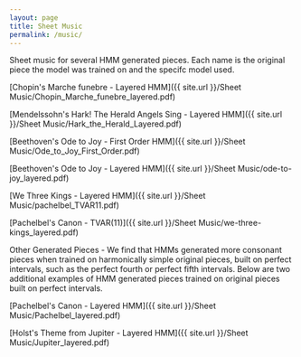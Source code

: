```yaml
---
layout: page
title: Sheet Music
permalink: /music/
---
```


Sheet music for several HMM generated pieces.  Each name is the original piece the model was trained on and the specifc model used.

[Chopin's Marche funebre - Layered HMM]({{ site.url }}/Sheet Music/Chopin_Marche_funebre_layered.pdf)

[Mendelssohn's Hark! The Herald Angels Sing - Layered HMM]({{ site.url }}/Sheet Music/Hark_the_Herald_Layered.pdf)

[Beethoven's Ode to Joy - First Order HMM]({{ site.url }}/Sheet Music/Ode_to_Joy_First_Order.pdf)

[Beethoven's Ode to Joy - Layered HMM]({{ site.url }}/Sheet Music/ode-to-joy_layered.pdf)

[We Three Kings - Layered HMM]({{ site.url }}/Sheet Music/pachelbel_TVAR11.pdf)

[Pachelbel's Canon - TVAR(11)]({{ site.url }}/Sheet Music/we-three-kings_layered.pdf)

Other Generated Pieces - We find that HMMs generated more consonant pieces when trained on harmonically simple original pieces, built on perfect intervals, such as the perfect fourth or perfect fifth intervals.  Below are two additional examples of HMM generated pieces trained on original pieces built on perfect intervals. 

[Pachelbel's Canon - Layered HMM]({{ site.url }}/Sheet Music/Pachelbel_layered.pdf)

[Holst's Theme from Jupiter - Layered HMM]({{ site.url }}/Sheet Music/Jupiter_layered.pdf)
